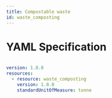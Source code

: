 ```yaml
---
title: Compostable waste
id: waste_composting
---
```




# YAML Specification

```yaml

version: 1.0.0
resources: 
  - resource: waste_composting
    version: 1.0.0
    standardUnitOfMeasure: tonne
    
```



